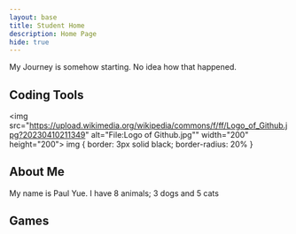 ```yaml
---
layout: base
title: Student Home 
description: Home Page
hide: true
---
```


My Journey is somehow starting. No idea how that happened.

## Coding Tools

<img src="https://upload.wikimedia.org/wikipedia/commons/f/ff/Logo_of_Github.jpg?20230410211349" alt="File:Logo of Github.jpg"" width="200" height="200">
img { 
  border: 3px solid black;
  border-radius: 20%
  }
</img>


## About Me
My name is Paul Yue.
I have 8 animals; 3 dogs and 5 cats

## Games
